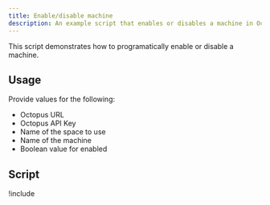 ```yaml
---
title: Enable/disable machine
description: An example script that enables or disables a machine in Octopus.
---
```


This script demonstrates how to programatically enable or disable a machine.

## Usage

Provide values for the following:

- Octopus URL
- Octopus API Key
- Name of the space to use
- Name of the machine
- Boolean value for enabled

## Script

!include <enable-disable-machine-scripts>